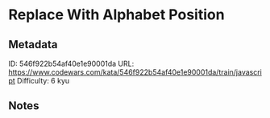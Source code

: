 # Replace With Alphabet Position

## Metadata
ID: 546f922b54af40e1e90001da
URL: https://www.codewars.com/kata/546f922b54af40e1e90001da/train/javascript
Difficulty: 6 kyu

## Notes
